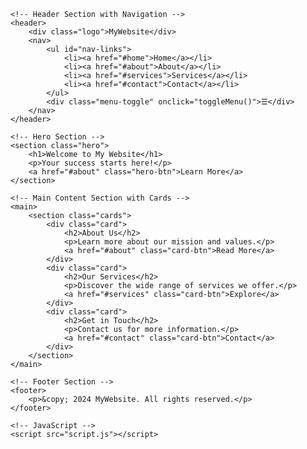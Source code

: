 <!DOCTYPE html>
<html lang="en">
<head>
    <meta charset="UTF-8">
    <meta name="viewport" content="width=device-width, initial-scale=1.0">
    <title>Homepage Design</title>
    <link rel="stylesheet" href="styles.css">
</head>
<body>

    <!-- Header Section with Navigation -->
    <header>
        <div class="logo">MyWebsite</div>
        <nav>
            <ul id="nav-links">
                <li><a href="#home">Home</a></li>
                <li><a href="#about">About</a></li>
                <li><a href="#services">Services</a></li>
                <li><a href="#contact">Contact</a></li>
            </ul>
            <div class="menu-toggle" onclick="toggleMenu()">☰</div>
        </nav>
    </header>

    <!-- Hero Section -->
    <section class="hero">
        <h1>Welcome to My Website</h1>
        <p>Your success starts here!</p>
        <a href="#about" class="hero-btn">Learn More</a>
    </section>

    <!-- Main Content Section with Cards -->
    <main>
        <section class="cards">
            <div class="card">
                <h2>About Us</h2>
                <p>Learn more about our mission and values.</p>
                <a href="#about" class="card-btn">Read More</a>
            </div>
            <div class="card">
                <h2>Our Services</h2>
                <p>Discover the wide range of services we offer.</p>
                <a href="#services" class="card-btn">Explore</a>
            </div>
            <div class="card">
                <h2>Get in Touch</h2>
                <p>Contact us for more information.</p>
                <a href="#contact" class="card-btn">Contact</a>
            </div>
        </section>
    </main>

    <!-- Footer Section -->
    <footer>
        <p>&copy; 2024 MyWebsite. All rights reserved.</p>
    </footer>

    <!-- JavaScript -->
    <script src="script.js"></script>
</body>
</html>
